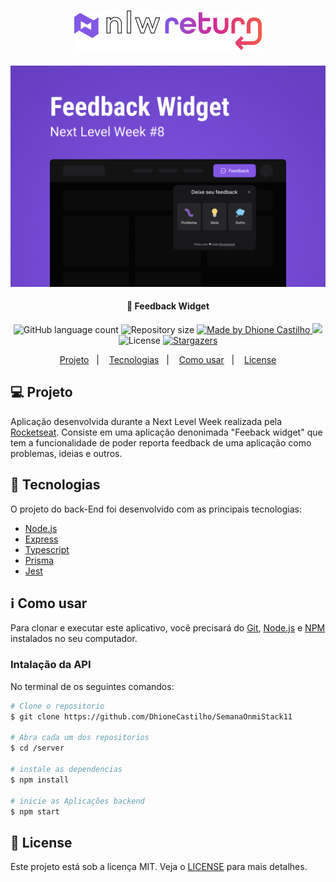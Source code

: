 <h1 align="center">
    <img alt="NLW-Return" title="#NLW" src="./img/nlw-logo-stroke.svg" width="300px" />
</h1>

<div align="center">
<img alt="capa" title="#Capa" src="./img/Capa.png" width="700px" />

 </div>

<h4 align="center"> 
	 🚀 Feedback Widget
</h4>
<p align="center">
  <img alt="GitHub language count" src="https://img.shields.io/github/languages/count/DhioneCastilhoBarbosa/SemanaOnmiStack11?color=%2304D361">

  <img alt="Repository size" src="https://img.shields.io/github/repo-size/DhioneCastilhoBarbosa/SemanaOnmiStack11">
	
  <a href="https://www.linkedin.com/in/dhione-castilho-barbosa-45462961/">
    <img alt="Made by Dhione Castilho" src="https://img.shields.io/badge/made%20by-DhioneCastilho-%2304D361">
  </a>

<a aria-label="Completed" href="https://rocketseat.com.br">
    <img src="https://img.shields.io/badge/OmniStack-done-green?logo=data:image/png;base64,iVBORw0KGgoAAAANSUhEUgAAABAAAAAQCAMAAAAoLQ9TAAAALVBMVEVHcExxWsF0XMJzXMJxWcFsUsD///9jRrzY0u6Xh9Gsn9n39fyMecy0qd2bjNJWBT0WAAAABHRSTlMA2Do606wF2QAAAGlJREFUGJVdj1cWwCAIBLEsRU3uf9xobDH8+GZwUYi8i6ucJwrxKE+7D0G9Q4vlYqtmCSjndr4CgCgzlyFgfKfKCVO0LrPKjmiqMxGXkJwNnXskqWG+1oSM+BSwD8f29YLNjvx/OQrn+g99oQSoNmt3PgAAAABJRU5ErkJggg=="></img>
  </a>
  <img alt="License" src="https://img.shields.io/badge/license-MIT-brightgreen">
   <a href="https://github.com/DhioneCastilhoBarbosa/SemanaOnmiStack11/stargazers">
    <img alt="Stargazers" src="https://img.shields.io/github/stars/DhioneCastilhoBarbosa/SemanaOnmiStack11?style=social">
  </a>
</p>

<p align="center">
  <a href="#-Projeto">Projeto</a>&nbsp;&nbsp;&nbsp;|&nbsp;&nbsp;&nbsp;
  <a href="#-Tecnologias">Tecnologias</a>&nbsp;&nbsp;&nbsp;|&nbsp;&nbsp;&nbsp;
  <a href="#information_source-como-usar">Como usar</a>&nbsp;&nbsp;&nbsp;|&nbsp;&nbsp;&nbsp;
  <a href="#memo-license">License</a>
</p>

## 💻 Projeto

Aplicação desenvolvida durante a  Next Level Week realizada pela [Rocketseat](https://rocketseat.com.br/). Consiste em uma aplicação denonimada "Feeback widget" que tem a funcionalidade de poder reporta  feedback de uma aplicação  como problemas, ideias e outros. 


## 🚀 Tecnologias 

O projeto  do back-End foi desenvolvido com as principais tecnologias:

- [Node.js](https://nodejs.org/en/)
- [Express](https://expressjs.com/)
- [Typescript](https://www.typescriptlang.org/)
- [Prisma](https://www.prisma.io/)
- [Jest](https://jestjs.io/pt-BR/)



## :information_source: Como usar

Para clonar e executar este aplicativo, você precisará do [Git](https://git-scm.com), [Node.js](https://nodejs.org/en/) e [NPM](https://docs.npmjs.com) instalados no seu computador.



### Intalação da API

No terminal de os seguintes comandos:
```bash
# Clone o repositorio
$ git clone https://github.com/DhioneCastilho/SemanaOnmiStack11

# Abra cada um dos repositorios 
$ cd /server

# instale as dependencias
$ npm install

# inicie as Aplicações backend
$ npm start


```

## :memo: License

Este projeto está sob a licença MIT. Veja o [LICENSE](LICENSE.md) para mais detalhes.
